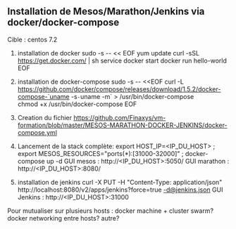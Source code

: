 ## Installation de Mesos/Marathon/Jenkins via docker/docker-compose
Cible : centos 7.2

1. installation de docker
sudo -s -- << EOF
yum update
curl -sSL https://get.docker.com/ | sh
service docker start
docker run hello-world
EOF

2. installation de docker-compose
sudo -s -- <<EOF
curl -L https://github.com/docker/compose/releases/download/1.5.2/docker-compose-`uname -s`-`uname -m` > /usr/bin/docker-compose  
chmod +x /usr/bin/docker-compose
EOF

2. Creation du fichier https://github.com/Finaxys/vm-formation/blob/master/MESOS-MARATHON-DOCKER-JENKINS/docker-compose.yml 

3. Lancement de la stack complète:
export HOST_IP=<IP_DU_HOST> ; export MESOS_RESOURCES="ports(*):[31000-32000]" ; docker-compose up -d
GUI mesos :  http://<IP_DU_HOST>:5050/
GUI marathon : http://<IP_DU_HOST>:8080/

4. installation de jenkins 
curl -X PUT -H "Content-Type: application/json" http://localhost:8080/v2/apps/jenkins?force=true -d@jenkins.json
GUI Jenkins : http://<IP_DU_HOST>:31000

Pour mutualiser sur plusieurs hosts : 
docker machine + cluster swarm?
docker networking entre hosts? 
autre?
